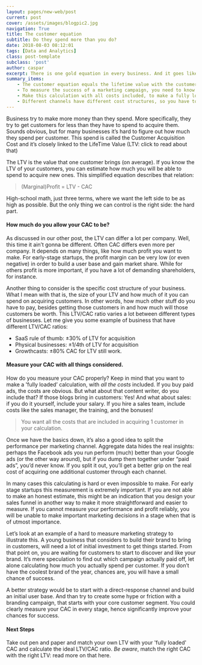 ```yaml
---
layout: pages/new-web/post
current: post
cover: /assets/images/blogpic2.jpg
navigation: True
title: The customer equation
subtitle: Do they spend more than you do?
date: 2018-08-03 08:12:01
tags: [Data and Analytics]
class: post-template
subclass: 'post'
author: caspar
excerpt: There is one gold equation in every business. And it goes like this. Business try to make more money than they spend.
summary_items:
    - The customer equation equals the lifetime value with the customer acquisition cost
    - To measure the success of a marketing campaign, you need to know how much one customer is worth and how much one costs to acquire.
    - Make this calculation with all costs included, to make a fully loaded decision
    - Different channels have different cost structures, so you have to make this calculation for every channel separate. 
---
```


Business try to make more money than they spend. More specifically, they try to get customers for less than they have to spend to acquire them. Sounds obvious, but for many businesses it’s hard to figure out how much they spend per customer. This spend is called the Customer Acquisition Cost and it’s closely linked to the LifeTime Value (LTV: click to read about that)

The LTV is the value that one customer brings (on average). If you know the LTV of your customers, you can estimate how much you will be able to spend to acquire new ones. This simplified equation describes that relation:

<blockquote>(Marginal)Profit = LTV - CAC</blockquote>

High-school math, just three terms, where we want the left side to be as high as possible. But the only thing we can control is the right side: the hard part.


#### **How much do you allow your CAC to be?**

As discussed in our other post, the LTV can differ a lot per company. Well, this time it ain’t gonna be different. Often CAC differs even more per company. It depends on many things, like how much profit you want to make. For early-stage startups, the profit margin can be very low (or even negative) in order to build a user base and gain market share. While for others profit is more important, if you have a lot of demanding shareholders, for instance. 

Another thing to consider is the specific cost structure of your business. What I mean with that is, the size of your LTV and how much of it you can spend on acquiring customers. In other words, how much other stuff do you have to pay, besides getting those customers in and how much will those customers be worth. This LTV/CAC ratio varies a lot between different types of businesses. 
Let me give you some example of business that have different LTV/CAC ratios:

- SaaS rule of thumb: ±30% of LTV for acquisition
- Physical businesses: ±1/4th of LTV for acquisition 
- Growthcasts: ±80% CAC for LTV still work.


#### **Measure your CAC with all things considered.**

How do you measure your CAC properly? Keep in mind that you want to make a 'fully loaded’ calculation, with *all the costs* included. If you buy paid ads, the costs are obvious. But what about that content writer, do you include that? If those blogs bring in customers: Yes! And what about sales: if you do it yourself, include your salary. If you hire a sales team, include costs like the sales manager, the training, and the bonuses! 

<blockquote>You want all the costs that are included in acquiring 1 customer in your calculation.</blockquote>

Once we have the basics down, it’s also a good idea to split the performance per marketing channel. Aggregate data hides the real insights: perhaps the Facebook ads you run perform (much) better than your Google ads (or the other way around), but if you dump them together under “paid ads”, you’d never know. If you split it out, you’ll get a better grip on the real cost of acquiring one additional customer through each channel. 

In many cases this calculating is hard or even impossible to make. For early stage startups this measurement is extremely important. If you are not able to make an honest estimate, this might be an indication that you design your sales funnel in another way to make it more straightforward and easier to measure. If you cannot measure your performance and profit reliably, you will be unable to make important marketing decisions in a stage when that is of utmost importance. 

Let’s look at an example of a hard to measure marketing strategy to illustrate this. A young business that considers to build their brand to bring in customers, will need a lot of initial investment to get things started. From that point on, you are waiting for customers to start to discover and like your brand. It’s mere speculation to find out which campaign actually paid off, let alone calculating how much you actually spend per customer. If you don’t have the coolest brand of the year, chances are, you will have a small chance of success.

A better strategy would be to start with a direct-response channel and build an initial user base. And than try to create some hype or friction with a branding campaign, that starts with your core customer segment. You could clearly measure your CAC in every stage, hence significantly improve your chances for success.


#### **Next Steps**

Take out pen and paper and match your own LTV with your 'fully loaded' CAC and calculate the ideal LTV/CAC ratio. *Be aware*, match the right CAC with the right LTV: read more on that here.
